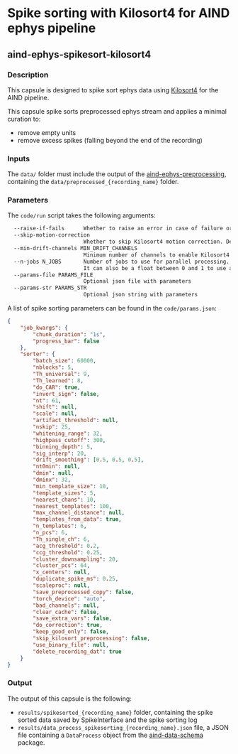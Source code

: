 # Spike sorting with Kilosort4 for AIND ephys pipeline
## aind-ephys-spikesort-kilosort4


### Description

This capsule is designed to spike sort ephys data using [Kilosort4](https://github.com/MouseLand/Kilosort/) for the AIND pipeline.

This capsule spike sorts preprocessed ephys stream and applies a minimal curation to:

- remove empty units
- remove excess spikes (falling beyond the end of the recording)


### Inputs

The `data/` folder must include the output of the [aind-ephys-preprocessing](https://github.com/AllenNeuralDynamics/aind-ephys-preprocessing), containing 
the `data/preprocessed_{recording_name}` folder.

### Parameters

The `code/run` script takes the following arguments:

```bash
  --raise-if-fails      Whether to raise an error in case of failure or continue. Default True (raise)
  --skip-motion-correction
                        Whether to skip Kilosort4 motion correction. Default: True
  --min-drift-channels MIN_DRIFT_CHANNELS
                        Minimum number of channels to enable Kilosort4 motion correction. Default is 96.
  --n-jobs N_JOBS       Number of jobs to use for parallel processing. Default is -1 (all available cores). 
                        It can also be a float between 0 and 1 to use a fraction of available cores
  --params-file PARAMS_FILE
                        Optional json file with parameters
  --params-str PARAMS_STR
                        Optional json string with parameters

```

A list of spike sorting parameters can be found in the `code/params.json`:

```json
{
    "job_kwargs": {
        "chunk_duration": "1s",
        "progress_bar": false
    },
    "sorter": {
        "batch_size": 60000,
        "nblocks": 5,
        "Th_universal": 9,
        "Th_learned": 8,
        "do_CAR": true,
        "invert_sign": false,
        "nt": 61,
        "shift": null,
        "scale": null,
        "artifact_threshold": null,
        "nskip": 25,
        "whitening_range": 32,
        "highpass_cutoff": 300,
        "binning_depth": 5,
        "sig_interp": 20,
        "drift_smoothing": [0.5, 0.5, 0.5],
        "nt0min": null,
        "dmin": null,
        "dminx": 32,
        "min_template_size": 10,
        "template_sizes": 5,
        "nearest_chans": 10,
        "nearest_templates": 100,
        "max_channel_distance": null,
        "templates_from_data": true,
        "n_templates": 6,
        "n_pcs": 6,
        "Th_single_ch": 6,
        "acg_threshold": 0.2,
        "ccg_threshold": 0.25,
        "cluster_downsampling": 20,
        "cluster_pcs": 64,
        "x_centers": null,
        "duplicate_spike_ms": 0.25,
        "scaleproc": null,
        "save_preprocessed_copy": false,
        "torch_device": "auto",
        "bad_channels": null,
        "clear_cache": false,
        "save_extra_vars": false,
        "do_correction": true,
        "keep_good_only": false,
        "skip_kilosort_preprocessing": false,
        "use_binary_file": null,
        "delete_recording_dat": true
    }
}
```

### Output

The output of this capsule is the following:

- `results/spikesorted_{recording_name}` folder, containing the spike sorted data saved by SpikeInterface and the spike sorting log
- `results/data_process_spikesorting_{recording_name}.json` file, a JSON file containing a `DataProcess` object from the [aind-data-schema](https://aind-data-schema.readthedocs.io/en/stable/) package.

